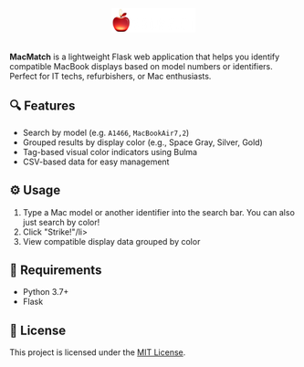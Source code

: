 <div align="center">
  <img src="static/images/logo.png" alt="MacMatch">
</div>
<br>
<body>
  <p><strong>MacMatch</strong> is a lightweight Flask web application that helps you identify compatible MacBook displays based on model numbers or identifiers. Perfect for IT techs, refurbishers, or Mac enthusiasts.</p>

  <h2>🔍 Features</h2>
  <ul>
    <li>Search by model (e.g. <code>A1466</code>, <code>MacBookAir7,2</code>)</li>
    <li>Grouped results by display color (e.g., Space Gray, Silver, Gold)</li>
    <li>Tag-based visual color indicators using Bulma</li>
    <li>CSV-based data for easy management</li>
  </ul>

  <h2>⚙️ Usage</h2>
  <ol>
    <li>Type a Mac model or another identifier into the search bar. You can also just search by color!</li>
    <li>Click "Strike!"/li>
    <li>View compatible display data grouped by color</li>
  </ol>

  <h2>🧾 Requirements</h2>
  <ul>
    <li>Python 3.7+</li>
    <li>Flask</li>
  </ul>

  <h2>📄 License</h2>
  <p>This project is licensed under the <a href="https://opensource.org/licenses/MIT">MIT License</a>.</p>
</body>